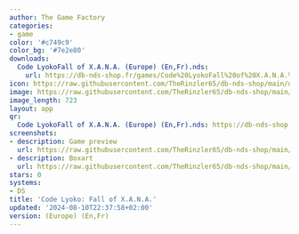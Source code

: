 ```yaml
---
author: The Game Factory
categories:
- game
color: '#c749c9'
color_bg: '#7e2e80'
downloads:
  Code LyokoFall of X.A.N.A. (Europe) (En,Fr).nds:
    url: https://db-nds-shop.fr/games/Code%20LyokoFall%20of%20X.A.N.A.%20%28Europe%29%20%28En%2CFr%29.nds
icon: https://raw.githubusercontent.com/TheRinzler65/db-nds-shop/main/docs/assets/images/icons/codelyokoxana.png
image: https://raw.githubusercontent.com/TheRinzler65/db-nds-shop/main/docs/assets/images/icons/codelyokoxana.png
image_length: 723
layout: app
qr:
  Code LyokoFall of X.A.N.A. (Europe) (En,Fr).nds: https://db-nds-shop.fr/assets/images/qr/code-lyokofall-of-x-a-n-a--europe-enfr-nds.png
screenshots:
- description: Game preview
  url: https://raw.githubusercontent.com/TheRinzler65/db-nds-shop/main/docs/assets/images/screenshots/codelyokoxana/codelyokoxana.png
- description: Boxart
  url: https://raw.githubusercontent.com/TheRinzler65/db-nds-shop/main/docs/assets/images/boxart/Code%20LyokoFall%20of%20X.A.N.A.%20(Europe)%20(En%2CFr).nds.png
stars: 0
systems:
- DS
title: 'Code Lyoko: Fall of X.A.N.A.'
updated: '2024-08-10T22:37:58+02:00'
version: (Europe) (En,Fr)
---
```

